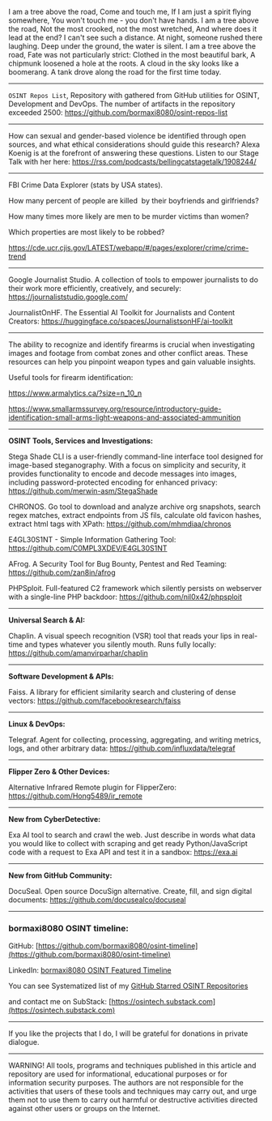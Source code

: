 
I am a tree above the road, Come and touch me, If I am just a spirit flying somewhere, You won't touch me - you don't have hands. I am a tree above the road, Not the most crooked, not the most wretched, And where does it lead at the end? I can't see such a distance. At night, someone rushed there laughing. Deep under the ground, the water is silent. I am a tree above the road, Fate was not particularly strict: Clothed in the most beautiful bark, A chipmunk loosened a hole at the roots. A cloud in the sky looks like a boomerang. A tank drove along the road for the first time today.

----

```OSINT Repos List```, Repository with gathered from GitHub utilities for OSINT, Development and DevOps. The number of artifacts in the repository exceeded 2500: https://github.com/bormaxi8080/osint-repos-list

----

How can sexual and gender-based violence be identified through open sources, and what ethical considerations should guide this research? Alexa Koenig is at the forefront of answering these questions. Listen to our Stage Talk with her here: https://rss.com/podcasts/bellingcatstagetalk/1908244/

----

FBI Crime Data Explorer (stats by USA states).

How many percent of people are killed  by their boyfriends and girlfriends?

How many times more likely are men to be murder victims than women?

Which properties are most likely to be robbed?

https://cde.ucr.cjis.gov/LATEST/webapp/#/pages/explorer/crime/crime-trend

----

Google Journalist Studio. A collection of tools to empower journalists to do their work more efficiently, creatively, and securely: https://journaliststudio.google.com/

JournalistOnHF. The Essential AI Toolkit for Journalists and Content Creators: https://huggingface.co/spaces/JournalistsonHF/ai-toolkit

----

The ability to recognize and identify firearms is crucial when investigating images and footage from combat zones and other conflict areas. These resources can help you pinpoint weapon types and gain valuable insights.

Useful tools for firearm identification:

https://www.armalytics.ca/?size=n_10_n

https://www.smallarmssurvey.org/resource/introductory-guide-identification-small-arms-light-weapons-and-associated-ammunition

----

**OSINT Tools, Services and Investigations:**

Stega Shade CLI is a user-friendly command-line interface tool designed for image-based steganography. With a focus on simplicity and security, it provides functionality to encode and decode messages into images, including password-protected encoding for enhanced privacy: https://github.com/merwin-asm/StegaShade

CHRONOS. Go tool to download and analyze archive org snapshots, search regex matches, extract endpoints from JS fils, calculate old favicon hashes, extract html tags with XPath: https://github.com/mhmdiaa/chronos

E4GL30S1NT - Simple Information Gathering Tool: https://github.com/C0MPL3XDEV/E4GL30S1NT

AFrog. A Security Tool for Bug Bounty, Pentest and Red Teaming: https://github.com/zan8in/afrog

PHPSploit. Full-featured C2 framework which silently persists on webserver with a single-line PHP backdoor: https://github.com/nil0x42/phpsploit

----

**Universal Search & AI:**

Chaplin. A visual speech recognition (VSR) tool that reads your lips in real-time and types whatever you silently mouth. Runs fully locally: https://github.com/amanvirparhar/chaplin

---

**Software Development & APIs:**

Faiss. A library for efficient similarity search and clustering of dense vectors: https://github.com/facebookresearch/faiss

----

**Linux & DevOps:**

Telegraf. Agent for collecting, processing, aggregating, and writing metrics, logs, and other arbitrary data: https://github.com/influxdata/telegraf

----

**Flipper Zero & Other Devices:**

Alternative Infrared Remote plugin for FlipperZero: https://github.com/Hong5489/ir_remote

----

**New from CyberDetective:**

Exa AI tool to search and crawl the web. Just describe in words what data you would like to collect with scraping and get ready Python/JavaScript code with a request to Exa API and test it in a sandbox: https://exa.ai

----

**New from GitHub Community:**

DocuSeal. Open source DocuSign alternative. Create, fill, and sign digital documents: https://github.com/docusealco/docuseal

----
### bormaxi8080 OSINT timeline:

GitHub: [https://github.com/bormaxi8080/osint-timeline](https://github.com/bormaxi8080/osint-timeline)

LinkedIn: [bormaxi8080 OSINT Featured Timeline](https://www.linkedin.com/in/osintech/details/featured/)

You can see Systematized list of my [GitHub Starred OSINT Repositories](https://github.com/bormaxi8080/osint-repos-list)

and contact me on SubStack: [https://osintech.substack.com](https://osintech.substack.com)

----

If you like the projects that I do, I will be grateful for donations in private dialogue.

----

WARNING! All tools, programs and techniques published in this article and repository are used for informational, educational purposes or for information security purposes. The authors are not responsible for the activities that users of these tools and techniques may carry out, and urge them not to use them to carry out harmful or destructive activities directed against other users or groups on the Internet.
